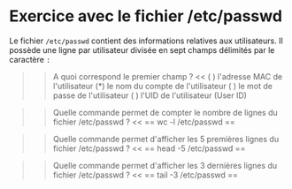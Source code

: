 # Exercice avec le fichier /etc/passwd

Le fichier `/etc/passwd` contient des informations relatives aux utilisateurs. 
Il possède une ligne par utilisateur divisée en sept champs délimités par le caractère `:`


>> A quoi correspond le premier champ ? <<
( ) l'adresse MAC de l'utilisateur
(*) le nom du compte de l'utilisateur
( ) le mot de passe de l'utilisateur
( ) l'UID de l'utilisateur (User ID)


>> Quelle commande permet de compter le nombre de lignes du fichier /etc/passwd ? <<
== wc -l /etc/passwd ==

>> Quelle commande permet d'afficher les 5 premières lignes du fichier /etc/passwd ? <<
== head -5 /etc/passwd ==

>> Quelle commande permet d'afficher les 3 dernières lignes du fichier /etc/passwd ? <<
== tail -3 /etc/passwd ==

